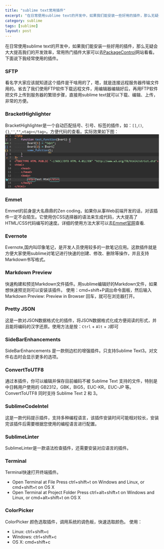 ```yaml
---
title: "sublime text常用插件"
excerpt: "在日常使用sublime text的开发中，如果我们能安装一些好用的插件，那么无疑会大大提高我们的开发效率，常用热门插件大家可以去PackageControl网站看看。下面说下我经常使用的插件。"
category: sublime
tags: [sublime]
layout: post
---
```


在日常使用sublime text的开发中，如果我们能安装一些好用的插件，那么无疑会大大提高我们的开发效率，常用热门插件大家可以去[PackageControl](https://packagecontrol.io/)网站看看。下面说下我经常使用的插件。

### SFTP

看名字大家应该就知道这个插件是干啥用的了，嗯，就是连接远程服务器传输文件用的。省去了我们使用FTP软件下载远程文件，用编辑器编辑好后，再用FTP软件把文件上传到服务器的繁琐步骤，直接用sublime text就可以下载、编辑、上传，非常的方便。

### BracketHighlighter

BracketHighlighter是一个自动匹配括号、引号、标签的插件，如：`[]`,`()`,`{}`,`''`,`""`,`<tag></tag>`。方便代码的查看。实际效果如下图：
![BracketHighlighter](/images/articles/sublime/BracketHighlighter.png)

### Emmet

Emmet的前身是大名鼎鼎的Zen coding，如果你从事Web前端开发的话，对该插件一定不会陌生。它使用仿CSS选择器的语法来生成代码，大大提高了HTML/CSS代码编写的速度。详细的使用方法大家可以去[Emmet官网](http://www.emmet.io/)查看.

### Evernote

Evernote,国内叫印象笔记，是开发人员使用较多的一款笔记应用。这款插件就是方便大家使用sublime对笔记进行快速的创建、修改、删除等操作，并且支持Markdown书写格式。

### Markdown Preview

快速构建和预览Markdown文件插件。用sublime编辑好的Markdown文件，如果想快速预览则可以安装该插件。
使用：cmd+shift+P调出命令面板，然后输入Markdown Preview: Preview in Browser 回车，就可在浏览器打开。

### Pretty JSON

这是一款对JSON数据格式化的插件，将JSON数据格式化成方便阅读的形式，并且能将编码的汉字还原。使用方法是按：`Ctrl` + `Alt` + `J`即可

### Side​Bar​Enhancements

Side​Bar​Enhancements 是一款侧边栏的增强插件。只支持Sublime Text3。对文件右击时会显示更多的选项。

### ConvertToUTF8

通过本插件，你可以编辑并保存目前编码不被 Sublime Text 支持的文件，特别是中日韩用户使用的 GB2312，GBK，BIG5，EUC-KR，EUC-JP 等。ConvertToUTF8 同时支持 Sublime Text 2 和 3。

### SublimeCodeIntel

这是一款代码提示插件，支持多种编程语言，该插件安装时间可能相对较长，安装完该插件后需要根据您使用的编程语言进行配置。

### SublimeLinter

SublimeLinter是一款语法检查插件，还需要安装对应语言的插件。

### Terminal

Terminal快速打开终端插件。

* Open Terminal at File Press ctrl+shift+t on Windows and Linux, or cmd+shift+t on OS X
* Open Terminal at Project Folder Press ctrl+alt+shift+t on Windows and Linux, or cmd+alt+shift+t on OS X

### ColorPicker

ColorPicker 颜色选取插件，调用系统的调色板，快速选取颜色。
使用：

* Linux: ctrl+shift+c
* Windows: ctrl+shift+c
* OS X: cmd+shift+c